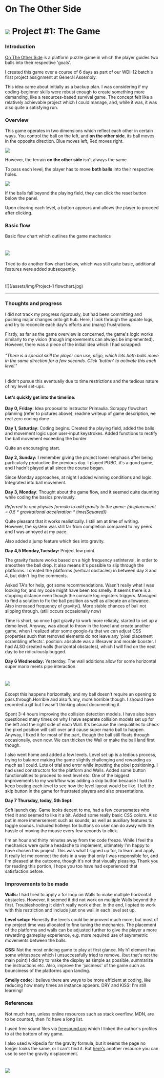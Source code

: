# On The Other Side
<!---
Read Me Contents
-->

# ![](https://ga-dash.s3.amazonaws.com/production/assets/logo-9f88ae6c9c3871690e33280fcf557f33.png) Project #1: The Game

### Introduction
[On The Other Side](https://imjustlooking.github.io/project-1/) is a platform puzzle game in which the player guides two balls into their respective 'goals'.

I created this game over a course of 6 days as part of our WDI-12 batch's first project assignment at General Assembly.

This idea came about initially as a backup plan. I was considering if my coding-beginner skills were robust enough to create something more demanding, like a resources-based survival game. The concept felt like a relatively achievable project which I could manage, and, while it was, it was also quite a satisfying run.
### Overview
This game operates in two dimensions which reflect each other in certain ways. You control the ball on the left, and **on the other side**, its ball moves in the opposite direction. Blue moves left, Red moves right.

![](/assets/img/ballmovedemo.gif)

However, the terrain **on the other side** isn't always the same.

To pass each level, the player has to move **both balls** into their respective holes.

![](/assets/img/ballGoalDemo.gif)

If the balls fall beyond the playing field, they can click the reset button below the panel.

Upon clearing each level, a button appears and allows the player to proceed after clicking.

<!-- There is a special skill the player can use, align, which lets both balls move in the same direction for a few seconds. Click 'button' to activate this each level. -->

### Basic flow

Basic flow chart which outlines the game mechanics
# ![](/assets/img/ontheothersidev1.jpg)

Tried to do another flow chart below, which was still quite basic, additional features were added subsequently.
#
![](/assets/img/Project-1 flowchart.jpg)


---
### Thoughts and progress

I did not track my progress rigorously, but had been committing and pushing major changes onto git hub. Here, I look through the update logs, and try to reconcile each day's efforts and (many) frustrations.

Firstly, as far as the game overview is concerned, the game's logic works similarly to my vision (though improvements can always be implemented). However, there was a piece of the initial idea which I had scrapped:
###### *"There is a special skill the player can use, align, which lets both balls move in the same direction for a few seconds. Click 'button' to activate this each level."*

I didn't pursue this eventually due to time restrictions and the tedious nature of my level set-ups.

#### Let's quickly get into the timeline:

**Day 0, Friday:**
Idea proposal to instructor Primaulia.
Scrappy flowchart planning (refer to pictures above), readme writeup of game description, ~~no real~~ zero coding done

**Day 1, Saturday:**
Coding begins. Created the playing field, added the balls and movement logic upon user-input keystrokes. Added functions to rectify the ball movement exceeding the border

Quite an encouraging start.

**Day 2, Sunday:**
I remember giving the project lower emphasis after being particularly productive the previous day. I played PUBG, it's a good game, and I hadn't played at all since the course began.

Since Monday approaches, at night I added winning conditions and logic. Integrated into ball movement.

**Day 3, Monday:**
Thought about the game flow, and it seemed quite daunting while coding the basics previously.

*Referred to one physics formula to add gravity to the game: (displacement = 0.5 * gravitational acceleration * time(Squared))*

Quite pleasant that it works realistically. I still am at time of writing. However, the system was still far from completion compared to my peers and I was annoyed at my pace.

Also added a jump feature which ties into gravity.

**Day 4,5 Monday,Tuesday:**
Project low point.

The gravity feature works based on a high frequency setInterval, in order to smoothen the ball drop. It also means it's possible to slip through the platforms. I created the platforms (vertical obstacles) in between day 3 and 4, but didn't log the comments.

Asked TA's for help, got some recommendations. Wasn't really what I was looking for, and my code might have been too smelly. It seems there is a stopping distance even though the console log registers triggers. Managed to find a solution to fix the ball position as well as allocate an allowance. Also increased frequency of gravity(). More stable chances of ball not slipping through. (still occurs occasionally now)

Time is short, so once I got gravity to work more reliably, started to set up a demo level. Anyway, was about to throw in the towel and create another game, when I realized after some google-fu that we can adjust CSS properties such that removed elements do not leave any 'pixel placement scrambling effects'. position: absolute was a lifesaver and morale booster. I had ALSO created walls (horizontal obstacles), which I will find on the next day to be ridiculously bugged.  

**Day 6 Wednesday:**
Yesterday. The wall additions allow for some horizontal super mario meets pipe interaction.
# ![](/assets/img/mariopipe.gif)

Except this happens horizontally, and my ball doesn't require an opening to pass through.Horrible and also funny, more horrible though. I should have recorded a gif but I wasn't thinking about documenting it.

 Spent 3-4 hours improving the collision detection models. I have also been questioned many times on why I have separate collision models set up for the left and the right side of each Wall. It's because the inequalities to check the pixel position will spill over and cause super mario ball to happen. Anyway, I fixed it for most of the part, though the ball still floats through occasionally, even now. We can thicken the Wall or make the ball land first though.

 I also went home and added a few levels. Level set up is a tedious process, trying to balance making the game slightly challenging and rewarding as much as I could. Lots of trial and error while inputting the pixel positioning. I had used constructors for the platform and Walls. Added some button functionalities to proceed to next level etc. One of the biggest improvements to my workflow was adding a skip button because I had to keep beating each level to see how the level layout would be like. I left the skip button in the game for frustrated players and also presentations.

 **Day 7 Thursday, today, 5th Sept:**

 Soft launch day. Game looks decent to me, had a few coursemates who tried it and seemed to like it a bit. Added some really basic CSS colors. Also put in more immersement such as sounds, as well as auxiliary features to toggle sounds. Included hotkeys for buttons so user can do away with the hassle of moving the mouse every few seconds to click.

 I'm an hour and thirty minutes away from the code freeze. While I feel the mechanics were quite a headache to implement, ultimately I'm happy to have chosen this project. This was what I signed up for, to learn and apply. It really let me connect the dots in a way that only I was responsible for, and I'm pleased at the outcome, though it's not that visually pleasing. Thank you for reading this portion, I hope you too have had experienced that satisfaction before.

### Improvements to be made
**Walls:** I had tried to apply a for loop on Walls to make multiple horizontal obstacles. However, it seemed it did not work on multiple Walls beyond the first. Troubleshooting it didn't really work either. In the end, I opted to work with this restriction and include just one wall in each level set up.

**Level setup:** Honestly the levels could be improved much more, but most of my project time was allocated to fine tuning the mechanics. The placement of the platforms and walls can be adjusted further to give the player a more rewarding gameplay experience, e.g. more required use of asymmetric movements between the balls.

**CSS:** Not the most enticing game to play at first glance. My h1 element has some whitespace which I unsuccessfully tried to remove. (but that's not the main point) I did try to make the display as simple as possible, summarize the instructions etc. Also, improve the 'juiciness' of the game such as bounciness of the platforms upon landing.

**Smelly code:**
I believe there are ways to be more efficient at coding, like reducing how many times an instance appears. DRY and KISS: I'm still learning!


### References
Not much here, unless online resources such as stack overflow, MDN, are to be counted, then I'd have a long list.

I used free sound files via [freesound.org](http://freesound.org) which I linked the author's profiles to at the bottom of my game.

I also used wikipedia for the gravity formula, but it seems the page no longer looks the same, or I can't find it. But [here's](http://www.school-for-champions.com/science/gravity_equations_falling_displacement.htm#.WdXiRROCzVo) another resource you can use to see the gravity displacement.

# ![](/assets/img/gravityformula.png)
